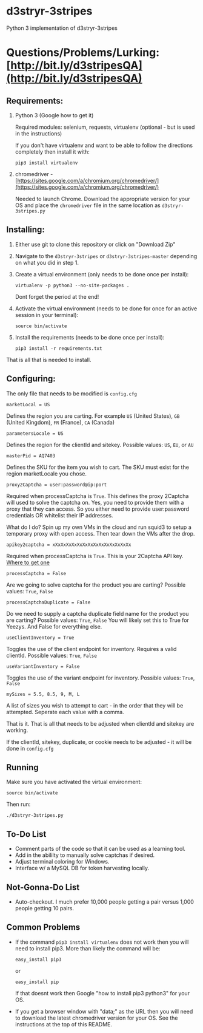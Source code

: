 # d3stryr-3stripes
Python 3 implementation of d3stryr-3stripes

# Questions/Problems/Lurking: [http://bit.ly/d3stripesQA](http://bit.ly/d3stripesQA) 

## Requirements:
1. Python 3 (Google how to get it)
   
   Required modules: selenium, requests, virtualenv (optional - but is used in the instructions)
   
   If you don't have virtualenv and want to be able to follow the directions completely then install it with:
   
   ```
   pip3 install virtualenv
   ```

2. chromedriver - [https://sites.google.com/a/chromium.org/chromedriver/](https://sites.google.com/a/chromium.org/chromedriver/)

   Needed to launch Chrome.
   Download the appropriate version for your OS and place the `chromedriver` file in the same location as `d3stryr-3stripes.py`

## Installing:

1. Either use git to clone this repository or click on "Download Zip"
2. Navigate to the `d3stryr-3stripes` or `d3stryr-3stripes-master` depending on what you did in step 1.
3. Create a virtual environment (only needs to be done once per install):

   ```
   virtualenv -p python3 --no-site-packages .
   ```
   
   Dont forget the period at the end!

4. Activate the virtual environment (needs to be done for once for an active session in your terminal):

   ```
   source bin/activate
   ```
   
5. Install the requirements (needs to be done once per install):

   ```
   pip3 install -r requirements.txt
   ```
   
That is all that is needed to install.

## Configuring:

The only file that needs to be modified is `config.cfg`
```
marketLocal = US
```
Defines the region you are carting. For example `US` (United States), `GB` (United Kingdom), `FR` (France), `CA` (Canada)

```
parametersLocale = US
```
Defines the region for the clientId and sitekey. Possible values: `US`, `EU`, or `AU`

```
masterPid = AQ7403
```
Defines the SKU for the item you wish to cart. The SKU must exist for the region marketLocale you chose.

```
proxy2Captcha = user:password@ip:port
```
Required when processCaptcha is `True`. This defines the proxy 2Captcha will used to solve the captcha on. Yes, you need to provide them with a proxy that they can access. So you either need to provide user:password credentials OR whitelist their IP addresses.

What do I do? Spin up my own VMs in the cloud and run squid3 to setup a temporary proxy with open access. Then tear down the VMs after the drop.

```
apikey2captcha = xXxXxXxXxXxXxXxXxXxXxXxXxXxXx
```
Required when processCaptcha is `True`. This is your 2Captcha API key. [Where to get one](https://2captcha.com/)

```
processCaptcha = False
```
Are we going to solve captcha for the product you are carting? Possible values: `True`, `False`

```
processCaptchaDuplicate = False
```
Do we need to supply a captcha duplicate field name for the product you are carting? Possible values: `True`, `False`
You will likely set this to True for Yeezys. And False for everything else.

```
useClientInventory = True
```
Toggles the use of the client endpoint for inventory. Requires a valid clientId. Possible values: `True`, `False`

```
useVariantInventory = False
```
Toggles the use of the variant endpoint for inventory. Possible values: `True`, `False`

```
mySizes = 5.5, 8.5, 9, M, L
```

A list of sizes you wish to attempt to cart - in the order that they will be attempted. Seperate each value with a comma.

That is it. That is all that needs to be adjusted when clientId and sitekey are working.

If the clientId, sitekey, duplicate, or cookie needs to be adjusted - it will be done in `config.cfg`

## Running
Make sure you have activated the virtual environment:

```
source bin/activate
```

Then run:

```
./d3stryr-3stripes.py
```
## To-Do List
  * Comment parts of the code so that it can be used as a learning tool.
  * Add in the abililty to manually solve captchas if desired.
  * Adjust terminal coloring for Windows.
  * Interface w/ a MySQL DB for token harvesting locally.

## Not-Gonna-Do List
  * Auto-checkout. I much prefer 10,000 people getting a pair versus 1,000 people getting 10 pairs.

## Common Problems
  * If the command `pip3 install virtualenv` does not work then you will need to install pip3. More than likely the command will be:
    
    ```
    easy_install pip3
    ```
    
    or 
    
    ```
    easy_install pip
    ```
    If that doesnt work then Google "how to install pip3 python3" for your OS.
  * If you get a browser window with "data;" as the URL then you will need to download the latest chromedriver version for your OS.  See the instructions at the top of this README.
